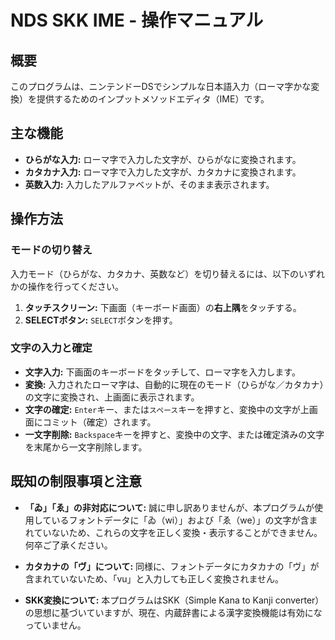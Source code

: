 # NDS SKK IME - 操作マニュアル

## 概要

このプログラムは、ニンテンドーDSでシンプルな日本語入力（ローマ字かな変換）を提供するためのインプットメソッドエディタ（IME）です。

## 主な機能

- **ひらがな入力:** ローマ字で入力した文字が、ひらがなに変換されます。
- **カタカナ入力:** ローマ字で入力した文字が、カタカナに変換されます。
- **英数入力:** 入力したアルファベットが、そのまま表示されます。

## 操作方法

### モードの切り替え

入力モード（ひらがな、カタカナ、英数など）を切り替えるには、以下のいずれかの操作を行ってください。

1.  **タッチスクリーン:** 下画面（キーボード画面）の**右上隅**をタッチする。
2.  **SELECTボタン:** `SELECT`ボタンを押す。

### 文字の入力と確定

- **文字入力:** 下画面のキーボードをタッチして、ローマ字を入力します。
- **変換:** 入力されたローマ字は、自動的に現在のモード（ひらがな／カタカナ）の文字に変換され、上画面に表示されます。
- **文字の確定:** `Enter`キー、または`スペース`キーを押すと、変換中の文字が上画面にコミット（確定）されます。
- **一文字削除:** `Backspace`キーを押すと、変換中の文字、または確定済みの文字を末尾から一文字削除します。

## 既知の制限事項と注意

- **「ゐ」「ゑ」の非対応について:**
  誠に申し訳ありませんが、本プログラムが使用しているフォントデータに「ゐ（wi）」および「ゑ（we）」の文字が含まれていないため、これらの文字を正しく変換・表示することができません。何卒ご了承ください。

- **カタカナの「ヴ」について:**
  同様に、フォントデータにカタカナの「ヴ」が含まれていないため、「vu」と入力しても正しく変換されません。

- **SKK変換について:**
  本プログラムはSKK（Simple Kana to Kanji converter）の思想に基づいていますが、現在、内蔵辞書による漢字変換機能は有効になっていません。
